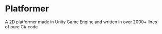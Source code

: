 # Platformer
A 2D platformer made in Unity Game Engine and written in over 2000+ lines of pure C# code
